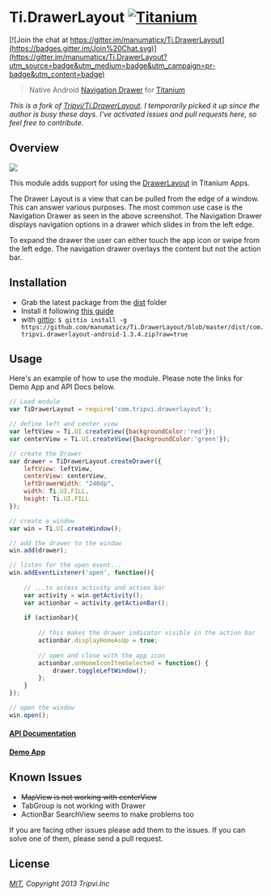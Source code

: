 # Ti.DrawerLayout [![Titanium](http://www-static.appcelerator.com/badges/titanium-git-badge-sq.png)](http://www.appcelerator.com/titanium/)

[![Join the chat at https://gitter.im/manumaticx/Ti.DrawerLayout](https://badges.gitter.im/Join%20Chat.svg)](https://gitter.im/manumaticx/Ti.DrawerLayout?utm_source=badge&utm_medium=badge&utm_campaign=pr-badge&utm_content=badge)

> Native Android [Navigation Drawer](http://developer.android.com/design/patterns/navigation-drawer.html) for [Titanium](http://www.appcelerator.com/titanium/)

_This is a fork of [Tripvi/Ti.DrawerLayout](https://github.com/Tripvi/Ti.DrawerLayout). I temporarily picked it up since the author is busy these days. I've activated issues and pull requests here, so feel free to contribute._

## Overview

![](https://developer.android.com/design/media/navigation_drawer_holo_dark_light.png)

This module adds support for using the [DrawerLayout](http://developer.android.com/reference/android/support/v4/widget/DrawerLayout.html) in Titanium Apps.

The Drawer Layout is a view that can be pulled from the edge of a window. This can answer various purposes. The most common use case is the Navigation Drawer as seen in the above screenshot. The Navigation Drawer displays navigation options in a drawer which slides in from the left edge.

To expand the drawer the user can either touch the app icon or swipe from the left edge. The navigation drawer overlays the content but not the action bar.


## Installation

* Grab the latest package from the [dist](dist) folder
* Install it following [this guide](http://docs.appcelerator.com/titanium/latest/#!/guide/Using_a_Module)
* with [gittio](http://gitt.io/): `$ gittio install -g https://github.com/manumaticx/Ti.DrawerLayout/blob/master/dist/com.tripvi.drawerlayout-android-1.3.4.zip?raw=true`

## Usage

Here's an example of how to use the module. Please note the links for Demo App and API Docs below.

```javascript
// Load module
var TiDrawerLayout = require('com.tripvi.drawerlayout');

// define left and center view
var leftView = Ti.UI.createView({backgroundColor:'red'});
var centerView = Ti.UI.createView({backgroundColor:'green'});

// create the Drawer
var drawer = TiDrawerLayout.createDrawer({
    leftView: leftView,
    centerView: centerView,
    leftDrawerWidth: "240dp",
    width: Ti.UI.FILL,
    height: Ti.UI.FILL
});

// create a window
var win = Ti.UI.createWindow();

// add the drawer to the window
win.add(drawer);

// listen for the open event...
win.addEventListener('open', function(){
    
    // ...to access activity and action bar
    var activity = win.getActivity();
    var actionbar = activity.getActionBar();
    
    if (actionbar){
    
        // this makes the drawer indicator visible in the action bar
        actionbar.displayHomeAsUp = true;
        
        // open and close with the app icon
        actionbar.onHomeIconItemSelected = function() {
            drawer.toggleLeftWindow();
        };
    }
});

// open the window
win.open();
```

#### [API Documentation](documentation/index.md)
#### [Demo App](https://github.com/manumaticx/NavigationDrawer-Demo)

## Known Issues

* ~~MapView is not working with centerView~~
* TabGroup is not working with Drawer
* ActionBar SearchView seems to make problems too

If you are facing other issues please add them to the issues. If you can solve one of them, please send a pull request.

## License

_[MIT](LICENSE), Copyright 2013 Tripvi.Inc_
